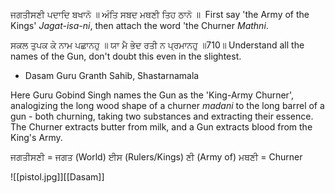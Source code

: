 ਜਗਤੀਸਣੀ ਪਦਾਦਿ ਬਖਾਨੋ ॥ ਅੰਤਿ ਸਬਦ ਮਥਣੀ ਤਿਹ ਠਾਨੋ ॥ ⁣
First say 'the Army of the Kings' *Jagat-isa-ni*, then attach the word 'the Churner *Mathni*.⁣

ਸਕਲ ਤੁਪਕ ਕੇ ਨਾਮ ਪਛਾਨਹੁ ॥ ਯਾ ਮੈ ਭੇਦ ਰਤੀ ਨ ਪ੍ਰਮਾਨਹੁ ॥710॥⁣
Understand all the names of the Gun, don't doubt this even in the slightest. ⁣

- Dasam Guru Granth Sahib, Shastarnamala
  
Here Guru Gobind Singh names the Gun as the 'King-Army Churner', analogizing the long wood shape of a churner *madani* to the long barrel of a gun - both churning, taking two substances and extracting their essence. The Churner extracts butter from milk, and a Gun extracts blood from the King's Army. ⁣

ਜਗਤੀਸਣੀ = ਜਗਤ (World) ਈਸ (Rulers/Kings) ਣੀ (Army of)⁣
ਮਥਣੀ = Churner

![[pistol.jpg]][[Dasam]] 